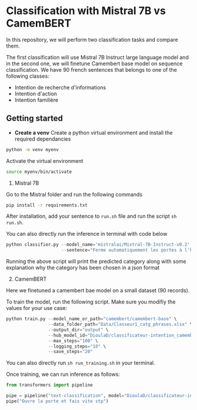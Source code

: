 # Classification with Mistral 7B vs CamemBERT

In this repository, we will perform two classification tasks and compare them.

The first classification will use Mistral 7B Instruct large language model and in the second one, we will finetune Camembert base model on sequence classification. We have 90 french sentences that belongs to one of the following classes:
- Intention de recherche d'informations
- Intention d'action
- Intention familière

## Getting started

- **Create a venv**
Create a python virtual environment and install the required dependancies

```bash
python -m venv myenv
```
Activate the virtual environment

```bash
source myenv/bin/activate
```

1. Mistral 7B

Go to the Mistral folder and run the following commands

```bash
pip install -r requirements.txt
```

After installation, add your sentence to `run.sh` file and run the script `sh run.sh`.

You can also directly run the inference in terminal with code below

```python
python classifier.py --model_name='mistralai/Mistral-7B-Instruct-v0.2' \
                     --sentence="Ferme automatiquement les portes à l'heure prévue."
```

Running the above script will print the predicted category along with some explanation why the category has been chosen in a json format

2. CamemBERT

Here we finetuned a camembert bae model on a small dataset (90 records). 

To train the model, run the following script. Make sure you modifiy the values for your use case:

```python
python train.py --model_name_or_path="camembert/camembert-base" \
                --data_folder_path="Data/Classeur1_catg_phrases.xlsx" \
                --output_dir="output" \
                --hub_model_id="DioulaD/classificateur-intention_camembert" \
                --max_steps="100" \
                --logging_steps="10" \
                --save_steps="20"
```

You can also directly run `sh run_training.sh` in your terminal.

Once training, we can run inference as follows:

```python
from transformers import pipeline

pipe = pipeline("text-classification", model="DioulaD/classificateur-intention_camembert")
pipe("Ouvre la porte et fais vite stp")
```